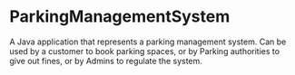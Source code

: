 # ParkingManagementSystem
A Java application that represents a parking management system. Can be used by a customer to book parking spaces, or by Parking authorities to give out fines, or by Admins to regulate the system.
